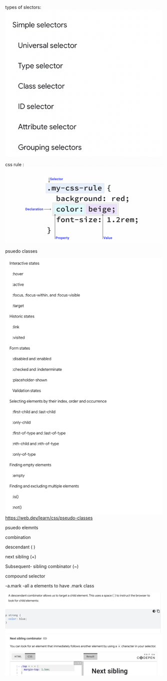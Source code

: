 types of slectors: 
![alt text](image-31.png)


css rule : 
![alt text](image-32.png)


psuedo classes 

![alt text](image-33.png)
https://web.dev/learn/css/pseudo-classes

psuedo elemnts



combination 

descendant ( )


next sibling (+)

Subsequent- sibling combinator (~)

compound selector 

-a.mark
-all a elements to have .mark class


![alt text](image-34.png)
![alt text](image-35.png)
